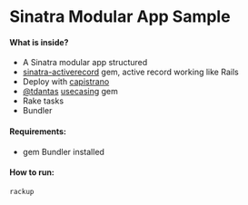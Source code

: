 Sinatra Modular App Sample
=====================

#### What is inside?

* A Sinatra modular app structured
* [sinatra-activerecord](https://github.com/janko-m/sinatra-activerecord) gem, active record working like Rails
* Deploy with [capistrano](https://github.com/capistrano/capistrano)
* [@tdantas](https://github.com/tdantas) [usecasing](https://github.com/tdantas/usecasing) gem
* Rake tasks
* Bundler

#### Requirements:

* gem Bundler installed

#### How to run:

````
rackup
````
